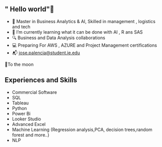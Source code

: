 ## " Hello world"👋
- 🌟 Master in Business Analytics & AI, Skilled in management , logistics and tech
- 🌱 I’m currently learning what it can be done with AI , R ans SAS
- 🔍 Business and Data Analysis collaborations
- 💻 Preparing For AWS , AZURE and Project Management certifications
- 📬 jose.palencia@student.ie.edu
  
🚀To the moon

## Experiences and Skills
- Commercial Software
- SQL
- Tableau
- Python
- Power Bi
- Looker Studio
- Advanced Excel
- Machine Learning (Regression analysis,PCA, decision trees,random forest and more..)
- NLP
  


